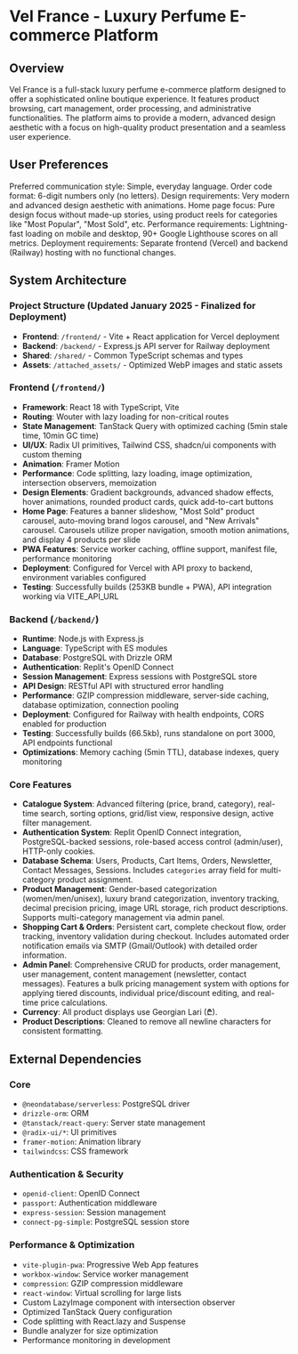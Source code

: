 # Vel France - Luxury Perfume E-commerce Platform

## Overview
Vel France is a full-stack luxury perfume e-commerce platform designed to offer a sophisticated online boutique experience. It features product browsing, cart management, order processing, and administrative functionalities. The platform aims to provide a modern, advanced design aesthetic with a focus on high-quality product presentation and a seamless user experience.

## User Preferences
Preferred communication style: Simple, everyday language.
Order code format: 6-digit numbers only (no letters).
Design requirements: Very modern and advanced design aesthetic with animations.
Home page focus: Pure design focus without made-up stories, using product reels for categories like "Most Popular", "Most Sold", etc.
Performance requirements: Lightning-fast loading on mobile and desktop, 90+ Google Lighthouse scores on all metrics.
Deployment requirements: Separate frontend (Vercel) and backend (Railway) hosting with no functional changes.

## System Architecture

### Project Structure (Updated January 2025 - Finalized for Deployment)
- **Frontend**: `/frontend/` - Vite + React application for Vercel deployment
- **Backend**: `/backend/` - Express.js API server for Railway deployment
- **Shared**: `/shared/` - Common TypeScript schemas and types
- **Assets**: `/attached_assets/` - Optimized WebP images and static assets

### Frontend (`/frontend/`)
- **Framework**: React 18 with TypeScript, Vite
- **Routing**: Wouter with lazy loading for non-critical routes
- **State Management**: TanStack Query with optimized caching (5min stale time, 10min GC time)
- **UI/UX**: Radix UI primitives, Tailwind CSS, shadcn/ui components with custom theming
- **Animation**: Framer Motion
- **Performance**: Code splitting, lazy loading, image optimization, intersection observers, memoization
- **Design Elements**: Gradient backgrounds, advanced shadow effects, hover animations, rounded product cards, quick add-to-cart buttons
- **Home Page**: Features a banner slideshow, "Most Sold" product carousel, auto-moving brand logos carousel, and "New Arrivals" carousel. Carousels utilize proper navigation, smooth motion animations, and display 4 products per slide
- **PWA Features**: Service worker caching, offline support, manifest file, performance monitoring
- **Deployment**: Configured for Vercel with API proxy to backend, environment variables configured
- **Testing**: Successfully builds (253KB bundle + PWA), API integration working via VITE_API_URL

### Backend (`/backend/`)
- **Runtime**: Node.js with Express.js
- **Language**: TypeScript with ES modules
- **Database**: PostgreSQL with Drizzle ORM
- **Authentication**: Replit's OpenID Connect
- **Session Management**: Express sessions with PostgreSQL store
- **API Design**: RESTful API with structured error handling
- **Performance**: GZIP compression middleware, server-side caching, database optimization, connection pooling
- **Deployment**: Configured for Railway with health endpoints, CORS enabled for production
- **Testing**: Successfully builds (66.5kb), runs standalone on port 3000, API endpoints functional
- **Optimizations**: Memory caching (5min TTL), database indexes, query monitoring

### Core Features
- **Catalogue System**: Advanced filtering (price, brand, category), real-time search, sorting options, grid/list view, responsive design, active filter management.
- **Authentication System**: Replit OpenID Connect integration, PostgreSQL-backed sessions, role-based access control (admin/user), HTTP-only cookies.
- **Database Schema**: Users, Products, Cart Items, Orders, Newsletter, Contact Messages, Sessions. Includes `categories` array field for multi-category product assignment.
- **Product Management**: Gender-based categorization (women/men/unisex), luxury brand categorization, inventory tracking, decimal precision pricing, image URL storage, rich product descriptions. Supports multi-category management via admin panel.
- **Shopping Cart & Orders**: Persistent cart, complete checkout flow, order tracking, inventory validation during checkout. Includes automated order notification emails via SMTP (Gmail/Outlook) with detailed order information.
- **Admin Panel**: Comprehensive CRUD for products, order management, user management, content management (newsletter, contact messages). Features a bulk pricing management system with options for applying tiered discounts, individual price/discount editing, and real-time price calculations.
- **Currency**: All product displays use Georgian Lari (₾).
- **Product Descriptions**: Cleaned to remove all newline characters for consistent formatting.

## External Dependencies

### Core
- `@neondatabase/serverless`: PostgreSQL driver
- `drizzle-orm`: ORM
- `@tanstack/react-query`: Server state management
- `@radix-ui/*`: UI primitives
- `framer-motion`: Animation library
- `tailwindcss`: CSS framework

### Authentication & Security
- `openid-client`: OpenID Connect
- `passport`: Authentication middleware
- `express-session`: Session management
- `connect-pg-simple`: PostgreSQL session store

### Performance & Optimization
- `vite-plugin-pwa`: Progressive Web App features
- `workbox-window`: Service worker management
- `compression`: GZIP compression middleware
- `react-window`: Virtual scrolling for large lists
- Custom LazyImage component with intersection observer
- Optimized TanStack Query configuration
- Code splitting with React.lazy and Suspense
- Bundle analyzer for size optimization
- Performance monitoring in development